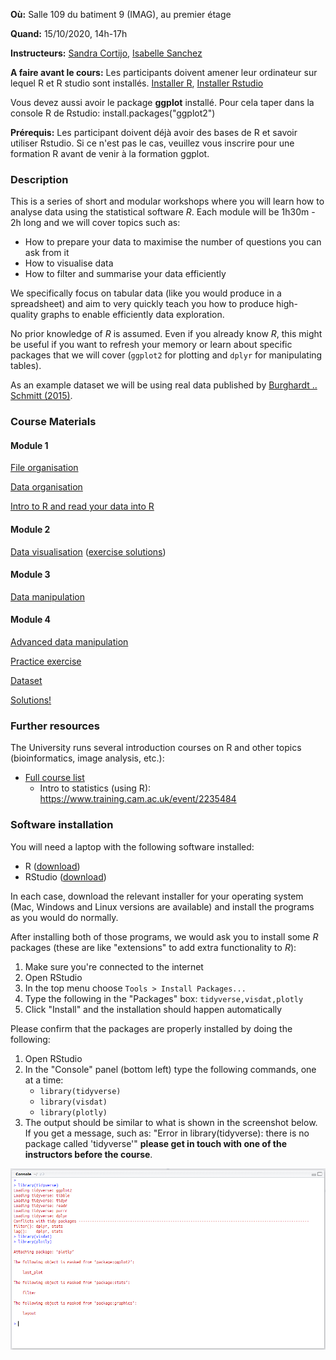 **Où:** Salle 109 du batiment 9 (IMAG), au premier étage

**Quand:** 15/10/2020, 14h-17h

**Instructeurs:** 
[Sandra Cortijo](mailto:sandra.cortijo@hotmail.fr), 
[Isabelle Sanchez](mailto:Isabelle.Sanchez@inrae.fr)


**A faire avant le cours:** Les participants doivent amener leur ordinateur sur lequel R et R studio sont installés.
[Installer R](https://cran.biotools.fr/),
[Installer Rstudio](https://rstudio.com/products/rstudio/download/)

Vous devez aussi avoir le package **ggplot** installé. 
Pour cela taper dans la console R de Rstudio: install.packages("ggplot2")


**Prérequis:** Les participant doivent déjà avoir des bases de R et savoir utiliser Rstudio. Si ce n'est pas le cas, veuillez vous inscrire pour une formation R avant de venir à la formation ggplot.

### Description

This is a series of short and modular workshops where you will learn how to analyse 
data using the statistical software _R_. 
Each module will be 1h30m - 2h long and we will cover topics such as:

- How to prepare your data to maximise the number of questions you 
can ask from it
- How to visualise data
- How to filter and summarise your data efficiently

We specifically focus on tabular data (like you would produce in a spreadsheet) 
and aim to very quickly teach you how to produce high-quality graphs to 
enable efficiently data exploration.

No prior knowledge of _R_ is assumed. Even if you already know _R_, this might 
be useful if you want to refresh your memory or learn about specific packages 
that we will cover (`ggplot2` for plotting and `dplyr` for manipulating tables).

As an example dataset we will be using real data published by 
[Burghardt .. Schmitt (2015)](https://doi.org/10.1111/nph.13799). 


### Course Materials

#### Module 1 

[File organisation](module01_data_and_files/materials/file_organisation.md)

[Data organisation](module01_data_and_files/materials/data_organisation.md)

[Intro to R and read your data into R](module01_data_and_files/materials/brief_r_intro.html)

#### Module 2

[Data visualisation](module02_data_viz_ggplot/materials/ggplot_lesson.html) 
([exercise solutions](module02_data_viz_ggplot/materials/ggplot_exercise_solutions.html))

#### Module 3

[Data manipulation](module03_advanced_data_manipulation_dplyr/materials/dplyr_lesson.html)


#### Module 4

[Advanced data manipulation](module04_practice/materials/advanced_dplyr_lesson.html)

[Practice exercise](https://raw.githubusercontent.com/tavareshugo/slcu_r_course/master/module04_practice/materials/practice_template.R)

[Dataset](https://raw.githubusercontent.com/tavareshugo/slcu_r_course/master/module04_practice/data/TPM-light-WT-17c-27c-RNA-seq-average-rep1-rep2_misexpressed.tsv)

[Solutions!](module04_practice/materials/practice_solutions.html)


### Further resources

The University runs several introduction courses on R and other topics (bioinformatics, image analysis, etc.):

- [Full course list](https://www.training.cam.ac.uk/search?course_type_facet_shown=&scheduled=on&course_date_facet_shown=true&course_availability_facet_shown=&provider_1345591=on&provider_facet_shown=&scrollPos=627)
    - Intro to statistics (using R): https://www.training.cam.ac.uk/event/2235484

### Software installation<a name="software_installation"></a>

You will need a laptop with the following software installed:

- R ([download](https://cran.rstudio.com/))
- RStudio ([download](https://www.rstudio.com/products/rstudio/download/#download))

In each case, download the relevant installer for your operating system (Mac, 
Windows and Linux versions are available) and install the programs as you would 
do normally.

After installing both of those programs, we would ask you to install some _R_ 
packages (these are like "extensions" to add extra functionality to _R_):

1. Make sure you're connected to the internet
2. Open RStudio
3. In the top menu choose `Tools > Install Packages...`
4. Type the following in the "Packages" box: `tidyverse,visdat,plotly`
5. Click "Install" and the installation should happen automatically

Please confirm that the packages are properly installed by doing the following:

1. Open RStudio
2. In the "Console" panel (bottom left) type the following commands, one at a 
time:
    - `library(tidyverse)`
    - `library(visdat)`
    - `library(plotly)`
3. The output should be similar to what is shown in the screenshot below. If 
you get a message, such as: 
"Error in library(tidyverse): there is no package called 'tidyverse'"
**please get in touch with one of the instructors before the course**.

![Screenshot of correct package installation](package_installation_instructions.png)
